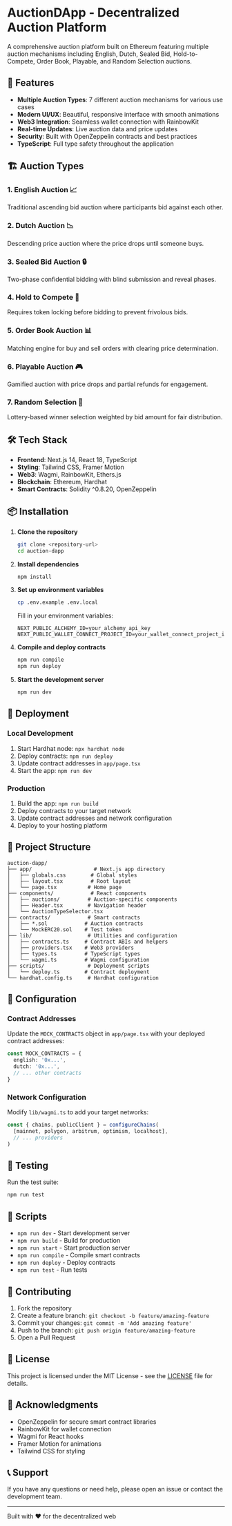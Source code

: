 # AuctionDApp - Decentralized Auction Platform

A comprehensive auction platform built on Ethereum featuring multiple auction mechanisms including English, Dutch, Sealed Bid, Hold-to-Compete, Order Book, Playable, and Random Selection auctions.

## 🚀 Features

- **Multiple Auction Types**: 7 different auction mechanisms for various use cases
- **Modern UI/UX**: Beautiful, responsive interface with smooth animations
- **Web3 Integration**: Seamless wallet connection with RainbowKit
- **Real-time Updates**: Live auction data and price updates
- **Security**: Built with OpenZeppelin contracts and best practices
- **TypeScript**: Full type safety throughout the application

## 🏗️ Auction Types

### 1. English Auction 📈

Traditional ascending bid auction where participants bid against each other.

### 2. Dutch Auction 📉

Descending price auction where the price drops until someone buys.

### 3. Sealed Bid Auction 🔒

Two-phase confidential bidding with blind submission and reveal phases.

### 4. Hold to Compete 🔐

Requires token locking before bidding to prevent frivolous bids.

### 5. Order Book Auction 📊

Matching engine for buy and sell orders with clearing price determination.

### 6. Playable Auction 🎮

Gamified auction with price drops and partial refunds for engagement.

### 7. Random Selection 🎲

Lottery-based winner selection weighted by bid amount for fair distribution.

## 🛠️ Tech Stack

- **Frontend**: Next.js 14, React 18, TypeScript
- **Styling**: Tailwind CSS, Framer Motion
- **Web3**: Wagmi, RainbowKit, Ethers.js
- **Blockchain**: Ethereum, Hardhat
- **Smart Contracts**: Solidity ^0.8.20, OpenZeppelin

## 📦 Installation

1. **Clone the repository**

   ```bash
   git clone <repository-url>
   cd auction-dapp
   ```

2. **Install dependencies**

   ```bash
   npm install
   ```

3. **Set up environment variables**

   ```bash
   cp .env.example .env.local
   ```
   
   Fill in your environment variables:
   
   ```env
   NEXT_PUBLIC_ALCHEMY_ID=your_alchemy_api_key
   NEXT_PUBLIC_WALLET_CONNECT_PROJECT_ID=your_wallet_connect_project_id
   ```

4. **Compile and deploy contracts**

   ```bash
   npm run compile
   npm run deploy
   ```

5. **Start the development server**

   ```bash
   npm run dev
   ```

## 🚀 Deployment

### Local Development

1. Start Hardhat node: `npx hardhat node`
2. Deploy contracts: `npm run deploy`
3. Update contract addresses in `app/page.tsx`
4. Start the app: `npm run dev`

### Production

1. Build the app: `npm run build`
2. Deploy contracts to your target network
3. Update contract addresses and network configuration
4. Deploy to your hosting platform

## 📁 Project Structure

```
auction-dapp/
├── app/                    # Next.js app directory
│   ├── globals.css        # Global styles
│   ├── layout.tsx         # Root layout
│   └── page.tsx          # Home page
├── components/            # React components
│   ├── auctions/         # Auction-specific components
│   ├── Header.tsx        # Navigation header
│   └── AuctionTypeSelector.tsx
├── contracts/            # Smart contracts
│   ├── *.sol            # Auction contracts
│   └── MockERC20.sol    # Test token
├── lib/                  # Utilities and configuration
│   ├── contracts.ts     # Contract ABIs and helpers
│   ├── providers.tsx    # Web3 providers
│   ├── types.ts         # TypeScript types
│   └── wagmi.ts         # Wagmi configuration
├── scripts/              # Deployment scripts
│   └── deploy.ts        # Contract deployment
└── hardhat.config.ts     # Hardhat configuration
```

## 🔧 Configuration

### Contract Addresses

Update the `MOCK_CONTRACTS` object in `app/page.tsx` with your deployed contract addresses:

```typescript
const MOCK_CONTRACTS = {
  english: '0x...',
  dutch: '0x...',
  // ... other contracts
}
```

### Network Configuration

Modify `lib/wagmi.ts` to add your target networks:

```typescript
const { chains, publicClient } = configureChains(
  [mainnet, polygon, arbitrum, optimism, localhost],
  // ... providers
)
```

## 🧪 Testing

Run the test suite:
```bash
npm run test
```

## 📝 Scripts

- `npm run dev` - Start development server
- `npm run build` - Build for production
- `npm run start` - Start production server
- `npm run compile` - Compile smart contracts
- `npm run deploy` - Deploy contracts
- `npm run test` - Run tests

## 🤝 Contributing

1. Fork the repository
2. Create a feature branch: `git checkout -b feature/amazing-feature`
3. Commit your changes: `git commit -m 'Add amazing feature'`
4. Push to the branch: `git push origin feature/amazing-feature`
5. Open a Pull Request

## 📄 License

This project is licensed under the MIT License - see the [LICENSE](LICENSE) file for details.

## 🙏 Acknowledgments

- OpenZeppelin for secure smart contract libraries
- RainbowKit for wallet connection
- Wagmi for React hooks
- Framer Motion for animations
- Tailwind CSS for styling

## 📞 Support

If you have any questions or need help, please open an issue or contact the development team.

---

Built with ❤️ for the decentralized web
